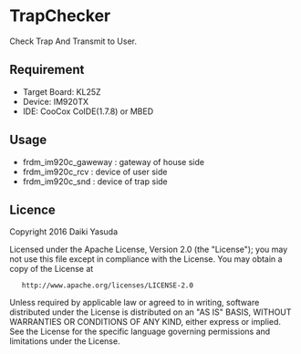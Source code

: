 TrapChecker
====

Check Trap And Transmit to User.

## Requirement

- Target Board: KL25Z  
- Device: IM920TX   
- IDE: CooCox CoIDE(1.7.8) or MBED

## Usage

- frdm_im920c_gaweway : gateway of house side
- frdm_im920c_rcv : device of user side
- frdm_im920c_snd : device of trap side

## Licence

   Copyright 2016 Daiki Yasuda

   Licensed under the Apache License, Version 2.0 (the "License");
   you may not use this file except in compliance with the License.
   You may obtain a copy of the License at

       http://www.apache.org/licenses/LICENSE-2.0

   Unless required by applicable law or agreed to in writing, software
   distributed under the License is distributed on an "AS IS" BASIS,
   WITHOUT WARRANTIES OR CONDITIONS OF ANY KIND, either express or implied.
   See the License for the specific language governing permissions and
   limitations under the License.